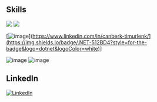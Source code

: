 



## Skills
<img src="{https://img.shields.io/badge/C%23-239120?style=for-the-badge&logo=c-sharp&logoColor=white}" />
<img src="{https://img.shields.io/badge/.NET-512BD4?style=for-the-badge&logo=dotnet&logoColor=white}" />

[![image](https://skillicons.dev/icons?i=linkedin&perline=1)](https://www.linkedin.com/in/canberk-timurlenk/](https://img.shields.io/badge/.NET-512BD4?style=for-the-badge&logo=dotnet&logoColor=white)]

![image]({https://img.shields.io/badge/.NET-512BD4?style=for-the-badge&logo=dotnet&logoColor=white})
![image]({https://img.shields.io/badge/C%23-239120?style=for-the-badge&logo=c-sharp&logoColor=white})

## LinkedIn
[![LinkedIn](https://skillicons.dev/icons?i=linkedin&perline=1)](https://www.linkedin.com/in/canberk-timurlenk/)






